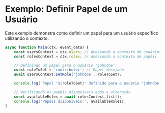 
# Exemplo: Definir Papel de um Usuário

Este exemplo demonstra como definir um papel para um usuário específico utilizando o contexto.

```javascript
async function Main(ctx, event_data) {
    const usersContext = ctx.users; // Acessando o contexto de usuários
    const rolesContext = ctx.roles; // Acessando o contexto de papéis

    // Definindo um papel para o usuário 'johndoe'
    const roleToSet = 'contributor'; // Papel desejado
    await usersContext.setRole('johndoe', roleToSet);

    console.log(`Papel '${roleToSet}' definido para o usuário 'johndoe'`);

    // Verificando os papéis disponíveis após a alteração
    const availableRoles = await rolesContext.list();
    console.log('Papéis disponíveis:', availableRoles);
}
```
